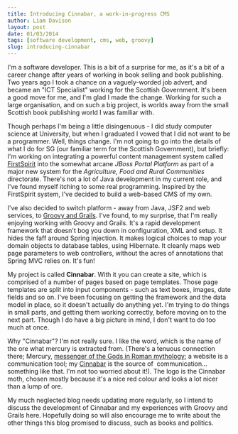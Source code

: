 ```yaml
---
title: Introducing Cinnabar, a work-in-progress CMS
author: Liam Davison
layout: post
date: 01/03/2014
tags: [software development, cms, web, groovy]
slug: introducing-cinnabar
---
```

I'm a software developer. This is a bit of a surprise for me, as it's a bit of a career change after years of working in book selling and book publishing. Two years ago I took a chance on a vaguely-worded job advert, and became an "ICT Specialist" working for the Scottish Government. It's been a good move for me, and I'm glad I made the change. Working for such a large organisation, and on such a big project, is worlds away from the small Scottish book publishing world I was familiar with.

Though perhaps I'm being a little disingenuous - I did study computer science at University, but when I graduated I vowed that I did not want to be a programmer. Well, things change. I'm not going to go into the details of what I do for SG (our familiar term for the Scottish Government), but briefly: I'm working on integrating a powerful content management system called [FirstSpirit](https://www.e-spirit.com/en/ "FirstSpirit CMS") into the somewhat arcane _JBoss Portal Platform_ as part of a major new system for the _Agriculture, Food and Rural Communities_ directorate. There's not a lot of Java development in my current role, and I've found myself itching to some real programming. Inspired by the FirstSpirit system, I've decided to build a web-based CMS of my own.

I've also decided to switch platform - away from Java, JSF2 and web services, to [Groovy and Grails](http://grails.org/ "Groovy and Grails"). I've found, to my surprise, that I'm really enjoying working with Groovy and Grails. It's a rapid development framework that doesn't bog you down in configuration, XML and setup. It hides the faff around Spring injection. It makes logical choices to map your domain objects to database tables, using Hibernate. It cleanly maps web page parameters to web controllers, without the acres of annotations that Spring MVC relies on. It's fun!

My project is called **Cinnabar**. With it you can create a site, which is comprised of a number of pages based on page templates. Those page templates are split into input components - such as text boxes, images, date fields and so on. I've been focusing on getting the framework and the data model in place, so it doesn't actually do anything yet. I'm trying to do things in small parts, and getting them working correctly, before moving on to the next part. Though I do have a big picture in mind, I don't want to do too much at once.

Why "Cinnabar"? I'm not really sure. I like the word, which is the name of the ore what mercury is extracted from. (There's a tenuous connection there; Mercury, [messenger of the Gods in Roman mythology](http://en.wikipedia.org/wiki/Mercury_(mythology)); a website is a communication tool; my [Cinnabar](http://en.wikipedia.org/wiki/Cinnabar) is the source of  communication... something like that. I'm not too worried about it!). The logo is the Cinnabar moth, chosen mostly because it's a nice red colour and looks a lot nicer than a lump of ore.

My much neglected blog needs updating more regularly, so I intend to discuss the development of Cinnabar and my experiences with Groovy and Grails here. Hopefully doing so will also encourage me to write about the other things this blog promised to discuss, such as books and politics.